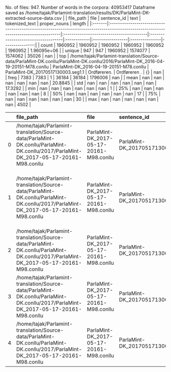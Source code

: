 No. of files: 947.
Number of words in the corpora: 40953417
Dataframe saved as /home/tajak/Parlamint-translation/results/DK/ParlaMint-DK-extracted-source-data.csv
|        | file_path                                                                                                                           | file                                     | sentence_id                        | text        | tokenized_text   | proper_nouns   |         length |
|:-------|:------------------------------------------------------------------------------------------------------------------------------------|:-----------------------------------------|:-----------------------------------|:------------|:-----------------|:---------------|---------------:|
| count  | 1960952                                                                                                                             | 1960952                                  | 1960952                            | 1960952     | 1960952          | 1960952        |    1.96095e+06 |
| unique | 947                                                                                                                                 | 947                                      | 1960952                            | 1574077     | 1574062          | 35026          |  nan           |
| top    | /home/tajak/Parlamint-translation/Source-data/ParlaMint-DK.conllu/ParlaMint-DK.conllu/2016/ParlaMint-DK_2016-04-19-20151-M78.conllu | ParlaMint-DK_2016-04-19-20151-M78.conllu | ParlaMint-DK_20170517130003.seg1.1 | Ordføreren. | Ordføreren .     | {}             |  nan           |
| freq   | 7383                                                                                                                                | 7383                                     | 1                                  | 36184       | 36184            | 1796006        |  nan           |
| mean   | nan                                                                                                                                 | nan                                      | nan                                | nan         | nan              | nan            |   20.8845      |
| std    | nan                                                                                                                                 | nan                                      | nan                                | nan         | nan              | nan            |   17.3292      |
| min    | nan                                                                                                                                 | nan                                      | nan                                | nan         | nan              | nan            |    1           |
| 25%    | nan                                                                                                                                 | nan                                      | nan                                | nan         | nan              | nan            |    8           |
| 50%    | nan                                                                                                                                 | nan                                      | nan                                | nan         | nan              | nan            |   17           |
| 75%    | nan                                                                                                                                 | nan                                      | nan                                | nan         | nan              | nan            |   30           |
| max    | nan                                                                                                                                 | nan                                      | nan                                | nan         | nan              | nan            | 4502           |




|    | file_path                                                                                                                           | file                                     | sentence_id                        | text                                                                                                                                                                                           | tokenized_text                                                                                                                                                                                       | proper_nouns                                                                 |   length |
|---:|:------------------------------------------------------------------------------------------------------------------------------------|:-----------------------------------------|:-----------------------------------|:-----------------------------------------------------------------------------------------------------------------------------------------------------------------------------------------------|:-----------------------------------------------------------------------------------------------------------------------------------------------------------------------------------------------------|:-----------------------------------------------------------------------------|---------:|
|  0 | /home/tajak/Parlamint-translation/Source-data/ParlaMint-DK.conllu/ParlaMint-DK.conllu/2017/ParlaMint-DK_2017-05-17-20161-M98.conllu | ParlaMint-DK_2017-05-17-20161-M98.conllu | ParlaMint-DK_20170517130003.seg1.1 | Mødet er åbnet.                                                                                                                                                                                | Mødet er åbnet .                                                                                                                                                                                     | {}                                                                           |        3 |
|  1 | /home/tajak/Parlamint-translation/Source-data/ParlaMint-DK.conllu/ParlaMint-DK.conllu/2017/ParlaMint-DK_2017-05-17-20161-M98.conllu | ParlaMint-DK_2017-05-17-20161-M98.conllu | ParlaMint-DK_20170517130003.seg1.2 | Erhvervsministeren (Brian Mikkelsen) har meddelt mig, at han ønsker i henhold til forretningsordenens § 19, stk. 4, at give Folketinget en skriftlig Redegørelse om Erhvervsfremme og -Støtte. | Erhvervsministeren ( Brian Mikkelsen ) har meddelt mig , at han ønsker i henhold til forretningsordenens § 19 , stk. 4 , at give Folketinget en skriftlig Redegørelse om Erhvervsfremme og -Støtte . | {2: ['Brian', 'Brian'], 3: ['Mikkelsen', 'Mikkelsen']}                       |       27 |
|  2 | /home/tajak/Parlamint-translation/Source-data/ParlaMint-DK.conllu/ParlaMint-DK.conllu/2017/ParlaMint-DK_2017-05-17-20161-M98.conllu | ParlaMint-DK_2017-05-17-20161-M98.conllu | ParlaMint-DK_20170517130003.seg1.3 | 16).                                                                                                                                                                                           | 16 ) .                                                                                                                                                                                               | {}                                                                           |        1 |
|  3 | /home/tajak/Parlamint-translation/Source-data/ParlaMint-DK.conllu/ParlaMint-DK.conllu/2017/ParlaMint-DK_2017-05-17-20161-M98.conllu | ParlaMint-DK_2017-05-17-20161-M98.conllu | ParlaMint-DK_20170517130003.seg1.4 | Eksemplarer vil blive omdelt og redegørelsen vil fremgå af www.folketingstidende.dk.                                                                                                           | Eksemplarer vil blive omdelt og redegørelsen vil fremgå af www.folketingstidende.dk.                                                                                                                 | {}                                                                           |       10 |
|  4 | /home/tajak/Parlamint-translation/Source-data/ParlaMint-DK.conllu/ParlaMint-DK.conllu/2017/ParlaMint-DK_2017-05-17-20161-M98.conllu | ParlaMint-DK_2017-05-17-20161-M98.conllu | ParlaMint-DK_20170517130032.seg2.1 | Det første spørgsmål er til justitsministeren af hr. Lars Aslan Rasmussen.                                                                                                                     | Det første spørgsmål er til justitsministeren af hr. Lars Aslan Rasmussen .                                                                                                                          | {8: ['Lars', 'Lars'], 9: ['Aslan', 'Aslan'], 10: ['Rasmussen', 'Rasmussen']} |       11 |




